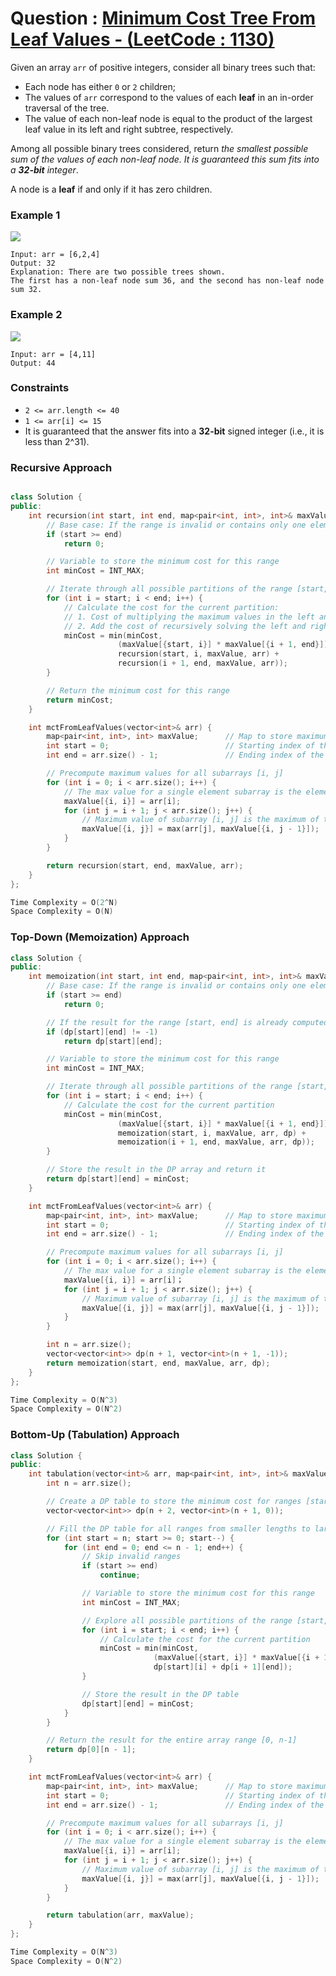 # Question : [Minimum Cost Tree From Leaf Values - (LeetCode : 1130)](https://leetcode.com/problems/minimum-cost-tree-from-leaf-values/description/)

Given an array `arr` of positive integers, consider all binary trees such that:

- Each node has either `0` or `2` children;
- The values of `arr` correspond to the values of each **leaf** in an in-order traversal of the tree.
- The value of each non-leaf node is equal to the product of the largest leaf value in its left and right subtree, respectively.

Among all possible binary trees considered, return *the smallest possible sum of the values of each non-leaf node. It is guaranteed this sum fits into a **32-bit** integer*.

A node is a **leaf** if and only if it has zero children.

### Example 1

![](https://assets.leetcode.com/uploads/2021/08/10/tree1.jpg)

```
Input: arr = [6,2,4]
Output: 32
Explanation: There are two possible trees shown.
The first has a non-leaf node sum 36, and the second has non-leaf node sum 32.
```

### Example 2

![](https://assets.leetcode.com/uploads/2021/08/10/tree2.jpg)

```
Input: arr = [4,11]
Output: 44
```

### Constraints

-   `2 <= arr.length <= 40`
-   `1 <= arr[i] <= 15`
-   It is guaranteed that the answer fits into a **32-bit** signed integer (i.e., it is less than 2^31).

### Recursive Approach

```Cpp

class Solution {
public:
    int recursion(int start, int end, map<pair<int, int>, int>& maxValue, vector<int>& arr) {
        // Base case: If the range is invalid or contains only one element, no cost is required
        if (start >= end)
            return 0;

        // Variable to store the minimum cost for this range
        int minCost = INT_MAX;

        // Iterate through all possible partitions of the range [start, end]
        for (int i = start; i < end; i++) {
            // Calculate the cost for the current partition:
            // 1. Cost of multiplying the maximum values in the left and right partitions
            // 2. Add the cost of recursively solving the left and right partitions
            minCost = min(minCost, 
                        (maxValue[{start, i}] * maxValue[{i + 1, end}]) + 
                        recursion(start, i, maxValue, arr) + 
                        recursion(i + 1, end, maxValue, arr));
        }

        // Return the minimum cost for this range
        return minCost;
    }

    int mctFromLeafValues(vector<int>& arr) {
        map<pair<int, int>, int> maxValue;      // Map to store maximum values for all subarrays
        int start = 0;                          // Starting index of the range
        int end = arr.size() - 1;               // Ending index of the range

        // Precompute maximum values for all subarrays [i, j]
        for (int i = 0; i < arr.size(); i++) {
            // The max value for a single element subarray is the element itself
            maxValue[{i, i}] = arr[i];
            for (int j = i + 1; j < arr.size(); j++) {
                // Maximum value of subarray [i, j] is the maximum of the current element and the previous maximum
                maxValue[{i, j}] = max(arr[j], maxValue[{i, j - 1}]);
            }
        }

        return recursion(start, end, maxValue, arr);
    }
};

Time Complexity = O(2^N)
Space Complexity = O(N)
```

### Top-Down (Memoization) Approach

```Cpp
class Solution {
public:
    int memoization(int start, int end, map<pair<int, int>, int>& maxValue, vector<int>& arr, vector<vector<int>>& dp) {
        // Base case: If the range is invalid or contains only one element, no cost is required
        if (start >= end)
            return 0;

        // If the result for the range [start, end] is already computed, return it
        if (dp[start][end] != -1)
            return dp[start][end];

        // Variable to store the minimum cost for this range
        int minCost = INT_MAX;

        // Iterate through all possible partitions of the range [start, end]
        for (int i = start; i < end; i++) {
            // Calculate the cost for the current partition
            minCost = min(minCost, 
                        (maxValue[{start, i}] * maxValue[{i + 1, end}]) + 
                        memoization(start, i, maxValue, arr, dp) + 
                        memoization(i + 1, end, maxValue, arr, dp));
        }

        // Store the result in the DP array and return it
        return dp[start][end] = minCost;
    }

    int mctFromLeafValues(vector<int>& arr) {
        map<pair<int, int>, int> maxValue;      // Map to store maximum values for all subarrays
        int start = 0;                          // Starting index of the range
        int end = arr.size() - 1;               // Ending index of the range

        // Precompute maximum values for all subarrays [i, j]
        for (int i = 0; i < arr.size(); i++) {
            // The max value for a single element subarray is the element itself
            maxValue[{i, i}] = arr[i]；
            for (int j = i + 1; j < arr.size(); j++) {
                // Maximum value of subarray [i, j] is the maximum of the current element and the previous maximum
                maxValue[{i, j}] = max(arr[j], maxValue[{i, j - 1}]);
            }
        }

        int n = arr.size();
        vector<vector<int>> dp(n + 1, vector<int>(n + 1, -1));
        return memoization(start, end, maxValue, arr, dp);
    }
};

Time Complexity = O(N^3)
Space Complexity = O(N^2)
```

### Bottom-Up (Tabulation) Approach

```Cpp
class Solution {
public:
    int tabulation(vector<int>& arr, map<pair<int, int>, int>& maxValue) {
        int n = arr.size();

        // Create a DP table to store the minimum cost for ranges [start, end]
        vector<vector<int>> dp(n + 2, vector<int>(n + 1, 0));

        // Fill the DP table for all ranges from smaller lengths to larger lengths
        for (int start = n; start >= 0; start--) {
            for (int end = 0; end <= n - 1; end++) {
                // Skip invalid ranges
                if (start >= end)
                    continue;

                // Variable to store the minimum cost for this range
                int minCost = INT_MAX;

                // Explore all possible partitions of the range [start, end]
                for (int i = start; i < end; i++) {
                    // Calculate the cost for the current partition
                    minCost = min(minCost, 
                                (maxValue[{start, i}] * maxValue[{i + 1, end}]) + 
                                dp[start][i] + dp[i + 1][end]);
                }

                // Store the result in the DP table
                dp[start][end] = minCost;
            }
        }

        // Return the result for the entire array range [0, n-1]
        return dp[0][n - 1];
    }

    int mctFromLeafValues(vector<int>& arr) {
        map<pair<int, int>, int> maxValue;      // Map to store maximum values for all subarrays
        int start = 0;                          // Starting index of the range
        int end = arr.size() - 1;               // Ending index of the range

        // Precompute maximum values for all subarrays [i, j]
        for (int i = 0; i < arr.size(); i++) {
            // The max value for a single element subarray is the element itself
            maxValue[{i, i}] = arr[i];
            for (int j = i + 1; j < arr.size(); j++) {
                // Maximum value of subarray [i, j] is the maximum of the current element and the previous maximum
                maxValue[{i, j}] = max(arr[j], maxValue[{i, j - 1}]);
            }
        }

        return tabulation(arr, maxValue);
    }
};

Time Complexity = O(N^3)
Space Complexity = O(N^2)
```